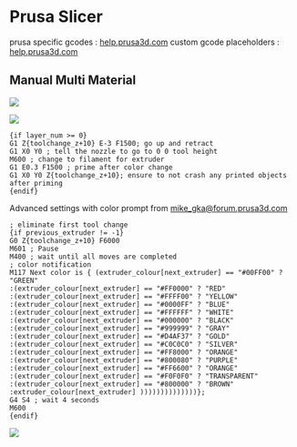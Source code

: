 # Prusa Slicer

prusa specific gcodes
: [help.prusa3d.com](https://help.prusa3d.com/article/prusa-firmware-specific-g-code-commands_112173)
custom gcode placeholders
: [help.prusa3d.com](https://help.prusa3d.com/article/list-of-placeholders_205643)

## Manual Multi Material

![](images/slicer-mmm-extruder.png)

![](images/slicer-mmm-gcode.png)

```gcode
{if layer_num >= 0}
G1 Z{toolchange_z+10} E-3 F1500; go up and retract
G1 X0 Y0 ; tell the nozzle to go to 0 0 tool height
M600 ; change to filament for extruder
G1 E0.3 F1500 ; prime after color change
G1 X0 Y0 Z{toolchange_z+10}; ensure to not crash any printed objects after priming
{endif}
```

Advanced settings with color prompt from [mike_gka@forum.prusa3d.com](https://forum.prusa3d.com/forum/postid/673676/)

```gcode
; eliminate first tool change
{if previous_extruder != -1}
G0 Z{toolchange_z+10} F6000
M601 ; Pause
M400 ; wait until all moves are completed
; color notification
M117 Next color is { (extruder_colour[next_extruder] == "#00FF00" ? "GREEN"
:(extruder_colour[next_extruder] == "#FF0000" ? "RED"
:(extruder_colour[next_extruder] == "#FFFF00" ? "YELLOW"
:(extruder_colour[next_extruder] == "#0000FF" ? "BLUE"
:(extruder_colour[next_extruder] == "#FFFFFF" ? "WHITE"
:(extruder_colour[next_extruder] == "#000000" ? "BLACK"
:(extruder_colour[next_extruder] == "#999999" ? "GRAY"
:(extruder_colour[next_extruder] == "#D4AF37" ? "GOLD"
:(extruder_colour[next_extruder] == "#C0C0C0" ? "SILVER"
:(extruder_colour[next_extruder] == "#FF8000" ? "ORANGE"
:(extruder_colour[next_extruder] == "#800080" ? "PURPLE"
:(extruder_colour[next_extruder] == "#FF6600" ? "ORANGE"
:(extruder_colour[next_extruder] == "#F0F0F0" ? "TRANSPARENT"
:(extruder_colour[next_extruder] == "#800000" ? "BROWN"
:extruder_colour[next_extruder] ))))))))))))))};
G4 S4 ; wait 4 seconds
M600
{endif}
```

![](images/slicer-mmm-tower.png)
